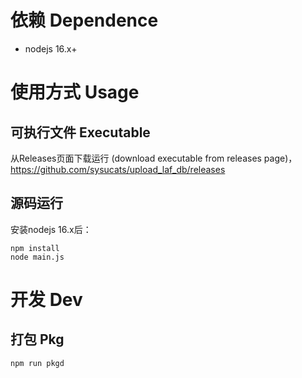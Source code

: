 # 依赖 Dependence
* nodejs 16.x+

# 使用方式 Usage
## 可执行文件 Executable
从Releases页面下载运行 (download executable from releases page)，https://github.com/sysucats/upload_laf_db/releases

## 源码运行
安装nodejs 16.x后：
```
npm install
node main.js
```

# 开发 Dev
## 打包 Pkg
```
npm run pkgd
```